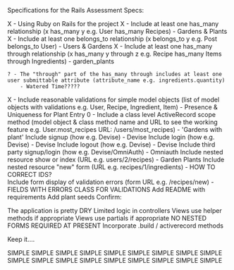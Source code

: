 Specifications for the Rails Assessment
Specs:

X - Using Ruby on Rails for the project
X - Include at least one has_many relationship (x has_many y e.g. User has_many Recipes)
	- Gardens & Plants
X - Include at least one belongs_to relationship (x belongs_to y e.g. Post belongs_to User)
	- Users & Gardens
X - Include at least one has_many through relationship (x has_many y through z e.g. Recipe has_many Items through Ingredients)
	- garden_plants

	? - The "through" part of the has_many through includes at least one user submittable attribute (attribute_name e.g. ingredients.quantity)
		- Watered Time?????

X - Include reasonable validations for simple model objects (list of model objects with validations e.g. User, Recipe, Ingredient, Item)
	- Presence & Uniqueness for Plant Entry
0 - Include a class level ActiveRecord scope method (model object & class method name and URL to see the working feature e.g. User.most_recipes URL: /users/most_recipes)
	- 'Gardens with plant'
 Include signup (how e.g. Devise)
 	- Devise
 Include login (how e.g. Devise)
 	- Devise
 Include logout (how e.g. Devise)
 	- Devise
 Include third party signup/login (how e.g. Devise/OmniAuth)
 	- Omniauth
 Include nested resource show or index (URL e.g. users/2/recipes)
 	- Garden Plants
 Include nested resource "new" form (URL e.g. recipes/1/ingredients)
	- HOW TO CORRECT IDS?	
 Include form display of validation errors (form URL e.g. /recipes/new)
 	- FIELDS WITH ERRORS CLASS FOR VALIDATIONS
 Add README with requirements
 Add plant seeds
Confirm:

 The application is pretty DRY
 Limited logic in controllers
 Views use helper methods if appropriate
 Views use partials if appropriate
 NO NESTED FORMS REQUIRED AT PRESENT
 Incorporate .build / activerecord methods

Keep it....

 SIMPLE SIMPLE SIMPLE SIMPLE SIMPLE SIMPLE SIMPLE SIMPLE SIMPLE SIMPLE SIMPLE SIMPLE SIMPLE SIMPLE SIMPLE SIMPLE SIMPLE SIMPLE 